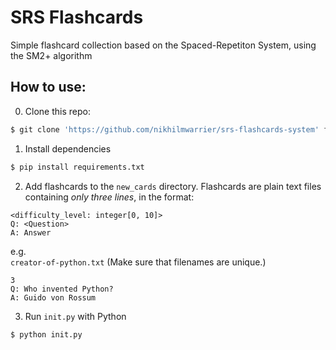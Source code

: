 # SRS Flashcards
Simple flashcard collection based on the Spaced-Repetiton System, using the SM2+ algorithm

## How to use:
0. Clone this repo:

```bash
$ git clone 'https://github.com/nikhilmwarrier/srs-flashcards-system' flashcards && cd flashcards
```

1. Install dependencies
```bash
$ pip install requirements.txt
```

2. Add flashcards to the `new_cards` directory. Flashcards are plain text files containing _only three lines_, in the format:
```
<difficulty_level: integer[0, 10]>
Q: <Question>
A: Answer
```

e.g.  
`creator-of-python.txt` (Make sure that filenames are unique.)  
```
3
Q: Who invented Python?
A: Guido von Rossum
```

3. Run `init.py` with Python
```bash
$ python init.py
```
